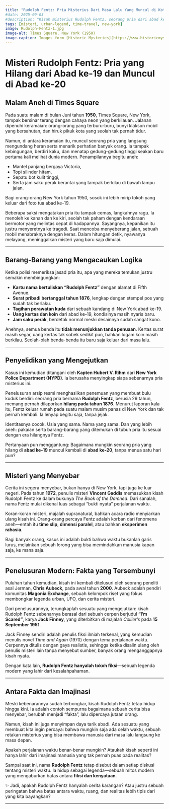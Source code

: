 ```yaml
---
title: "Rudolph Fentz: Pria Misterius Dari Masa Lalu Yang Muncul di Kota New York"
#date: 2025-09-03
#description: "Kisah misterius Rudolph Fentz, seorang pria dari abad ke-19 yang tiba-tiba muncul di tengah kota New York pada tahun 1950."
tags: [misteri, urban-legend, time-travel, new-york]
image: Rudolph-Fentz-1.jpg
image-alt: Times Square, New York (1950)
image-caption: Images form [Historic Mysteries](https://www.historicmysteries.com)
---
```


# Misteri Rudolph Fentz: Pria yang Hilang dari Abad ke-19 dan Muncul di Abad ke-20

## Malam Aneh di Times Square

Pada suatu malam di bulan Juni tahun **1950**, Times Square, New York, tampak bersinar terang dengan cahaya neon yang berkilauan. Jalanan dipenuhi keramaian: orang-orang yang terburu-buru, bunyi klakson mobil yang bersahutan, dan hiruk pikuk kota yang seolah tak pernah tidur.

Namun, di antara keramaian itu, muncul seorang pria yang langsung mengundang heran serta menarik perhatian banyak orang. Ia tampak kebingungan, berdiri kaku, dan menatap gedung-gedung tinggi seakan baru pertama kali melihat dunia modern. Penampilannya begitu aneh:

* Mantel panjang bergaya Victoria,
* Topi silinder hitam,
* Sepatu bot kulit tinggi,
* Serta jam saku perak berantai yang tampak berkilau di bawah lampu jalan.

Bagi orang-orang New York tahun 1950, sosok ini lebih mirip tokoh yang keluar dari foto tua abad ke-19.

Beberapa saksi mengatakan pria itu tampak cemas, langkahnya ragu. Ia menoleh ke kanan dan ke kiri, seolah tak paham dengan kendaraan bermotor yang melintas cepat di hadapannya. Sayangnya, kepanikan itu justru menyeretnya ke tragedi. Saat mencoba menyeberang jalan, sebuah mobil menabraknya dengan keras. Dalam hitungan detik, nyawanya melayang, meninggalkan misteri yang baru saja dimulai.

---

## Barang-Barang yang Mengacaukan Logika

Ketika polisi memeriksa jasad pria itu, apa yang mereka temukan justru semakin membingungkan:

* **Kartu nama bertuliskan “Rudolph Fentz”** dengan alamat di Fifth Avenue.
* **Surat pribadi bertanggal tahun 1876**, lengkap dengan stempel pos yang sudah tak berlaku.
* **Tagihan perawatan kuda** dari sebuah kandang di New York abad ke-19.
* **Uang kertas dan koin** dari abad ke-19, kondisinya masih nyaris baru.
* **Jam saku perak**, berdetak normal meski desainnya sudah sangat kuno.

Anehnya, semua benda itu **tidak menunjukkan tanda penuaan**. Kertas surat masih segar, uang kertas tak sobek sedikit pun, bahkan logam koin masih berkilau. Seolah-olah benda-benda itu baru saja keluar dari masa lalu.

---

## Penyelidikan yang Mengejutkan

Kasus ini kemudian ditangani oleh **Kapten Hubert V. Rihm** dari **New York Police Department (NYPD)**. Ia berusaha menyingkap siapa sebenarnya pria misterius ini.

Penelusuran arsip resmi menghasilkan penemuan yang membuat bulu kuduk berdiri: seorang pria bernama **Rudolph Fentz**, berusia 29 tahun, memang pernah dilaporkan **hilang pada tahun 1876**. Menurut laporan kala itu, Fentz keluar rumah pada suatu malam musim panas di New York dan tak pernah kembali. Ia lenyap begitu saja, tanpa jejak.

Identitasnya cocok. Usia yang sama. Nama yang sama. Dan yang lebih aneh: pakaian serta barang-barang yang ditemukan di tubuh pria itu sesuai dengan era hilangnya Fentz.

Pertanyaan pun menggantung:
Bagaimana mungkin seorang pria yang hilang di **abad ke-19** muncul kembali di **abad ke-20**, tanpa menua satu hari pun?

---

## Misteri yang Menyebar

Cerita ini segera menyebar, bukan hanya di New York, tapi juga ke luar negeri. Pada tahun **1972**, penulis misteri **Vincent Gaddis** memasukkan kisah Rudolph Fentz ke dalam bukunya *The Book of the Damned*. Dari sanalah, nama Fentz mulai dikenal luas sebagai “bukti nyata” perjalanan waktu.

Koran-koran misteri, majalah supranatural, bahkan acara radio menyiarkan ulang kisah ini. Orang-orang percaya Fentz adalah korban dari fenomena aneh—entah itu **time slip**, **dimensi paralel**, atau bahkan **eksperimen rahasia**.

Bagi banyak orang, kasus ini adalah bukti bahwa waktu bukanlah garis lurus, melainkan sebuah lorong yang bisa memindahkan manusia kapan saja, ke mana saja.

---

## Penelusuran Modern: Fakta yang Tersembunyi

Puluhan tahun kemudian, kisah ini kembali ditelusuri oleh seorang peneliti asal Jerman, **Chris Aubeck**, pada awal tahun **2000**. Aubeck adalah pendiri komunitas **Magonia Exchange**, sebuah kelompok riset yang fokus membongkar legenda urban, UFO, dan cerita misteri.

Dari penelusurannya, terungkaplah sesuatu yang mengejutkan: kisah Rudolph Fentz sebenarnya berasal dari sebuah cerpen berjudul **“I’m Scared”**, karya **Jack Finney**, yang diterbitkan di majalah *Collier’s* pada **15 September 1951**.

Jack Finney sendiri adalah penulis fiksi ilmiah terkenal, yang kemudian menulis novel *Time and Again* (1970) dengan tema perjalanan waktu. Cerpennya ditulis dengan gaya realistis, sehingga ketika disalin ulang oleh penulis misteri lain tanpa menyebut sumber, banyak orang menganggapnya kisah nyata.

Dengan kata lain, **Rudolph Fentz hanyalah tokoh fiksi**—sebuah legenda modern yang lahir dari kesalahpahaman.

---

## Antara Fakta dan Imajinasi

Meski kebenarannya sudah terbongkar, kisah Rudolph Fentz tetap hidup hingga kini. Ia adalah contoh sempurna bagaimana sebuah cerita bisa menyebar, berubah menjadi “fakta”, lalu dipercaya jutaan orang.

Namun, kisah ini juga menyimpan daya tarik abadi. Ada sesuatu yang membuat kita ingin percaya: bahwa mungkin saja ada celah waktu, sebuah retakan misterius yang bisa membawa manusia dari masa lalu langsung ke masa depan.

Apakah perjalanan waktu benar-benar mungkin? Ataukah kisah seperti ini hanya lahir dari imajinasi manusia yang tak pernah puas pada realitas?

Sampai saat ini, nama **Rudolph Fentz** tetap disebut dalam setiap diskusi tentang misteri waktu. Ia hidup sebagai legenda—sebuah mitos modern yang mengaburkan batas antara **fiksi dan kenyataan**.



✨ Jadi, apakah Rudolph Fentz hanyalah cerita karangan? Atau justru sebuah peringatan bahwa batas antara waktu, ruang, dan realitas lebih tipis dari yang kita bayangkan?

---

